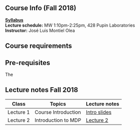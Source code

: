 ## Course Info (Fall 2018)

**[Syllabus](https://github.com/jm4474/Courses-IntroEconometrics-Ph.D/blob/master/0_Syllabus/Syllabus.pdf)**<br>
**Lecture schedule:**  MW 1:10pm-2:25pm, 428 Pupin Laboratories<br>
**Instructor:** José Luis Montiel Olea <br>

## Course requirements

## Pre-requisites
The

## Lecture notes Fall 2018

| Class|Topics|  Lecture notes |
|------|------|----------------|
|Lecture 1    | Course Introduction |   [Intro slides](Courses-IntroEconometrics-Ph.D/blob/master/1_2_Slides/Slides-1-2.pdf)|
|Lecture 2    |  Introduction to MDP |     [Lecture 2](https://github.com/jm4474/Courses-IntroEconometrics-Ph.D/blob/master/1_2_Slides/Slides-1-2.pdf)|

